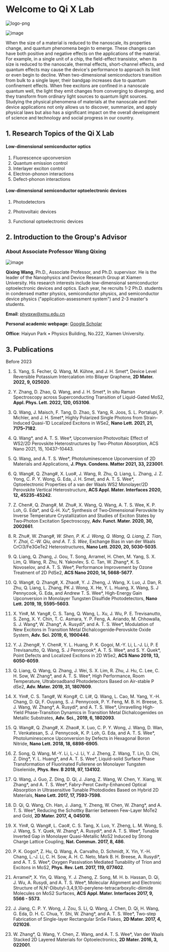 # Welcome to Qi X Lab 



![logo-png](imgs/logo-png.png)

![image](imgs/labexp.jpg)

When the size of a material is reduced to the nanoscale, its properties change, and quantum phenomena begin to emerge. These changes can have both positive and negative effects on the applications of the material. For example, in a single unit of a chip, the field-effect transistor, when its size is reduced to the nanoscale, thermal effects, short-channel effects, and quantum effects may cause the device's performance to approach its limit or even begin to decline. When two-dimensional semiconductors transition from bulk to a single layer, their bandgap increases due to quantum confinement effects. When free excitons are confined in a nanoscale quantum well, the light they emit changes from converging to diverging, and they transform from ordinary light sources to quantum light sources. Studying the physical phenomena of materials at the nanoscale and their device applications not only allows us to discover, summarize, and apply physical laws but also has a significant impact on the overall development of science and technology and social progress in our country.





## 1. Research Topics of the Qi X Lab

#### Low-dimensional semiconductor optics

1.  Fluorescence upconversion 
2.  Quantum emission control 
3.  Interlayer exciton control 
4.  Electron-phonon interactions
5.  Defect-phonon interactions

#### Low-dimensional semiconductor optoelectronic devices

1.  Photodetectors 

2. Photovoltaic devices 

3. Functional optoelectronic devices




## 2. Introduction to the Group's Advisor

### About Associate Professor Wang Qixing

![image](imgs/qxw.jpg)

**Qixing Wang**, Ph.D., Associate Professor, and Ph.D. supervisor. He is the leader of the Nanophysics and Device Research Group at Xiamen University. His research interests include low-dimensional semiconductor optoelectronic devices and optics. Each year, he recruits 1-2 Ph.D. students in condensed matter physics, semiconductor physics, and semiconductor device physics ("application-assessment system") and 2-3 master's students. 

**Email**: [phyqxw@xmu.edu.cn](mailto:phyqxw@xmu.edu.cn) 

**Personal academic webpage**: [Google Scholar](https://scholar.google.com/citations?user=bog64TcAAAAJ)

**Office**:  Haiyun Park • Physics Building, No.222, Xiamen University.



## 3. Publications
Before 2023

1. S. Yang, S. Fecher, Q. Wang, M. Kühne, and J. H. Smet*, Device Level Reversible Potassium Intercalation into Bilayer Graphene, **2D Mater. 2022, 9, 025020**.

22. Y. Zhang, D. Zhao, Q. Wang, and J. H. Smet*, In situ Raman Spectroscopy across Superconducting Transition of Liquid-Gated MoS2, **Appl. Phys. Lett. 2022, 120, 053106**.

21. Q. Wang, J. Maisch, F. Tang, D. Zhao, S. Yang, R. Joos, S. L. Portalupi, P. Michler, and J. H. Smet*, Highly Polarized Single Photons from Strain-Induced Quasi-1D Localized Excitons in WSe2, **Nano Lett. 2021, 21, 7175–7182**.

20. Q. Wang*, and A. T. S. Wee*, Upconversion Photovoltaic Effect of WS2/2D Perovskite Heterostructures by Two-Photon Absorption, ACS Nano 2021, 15, 10437–10443.

19. Q. Wang, and A. T. S. Wee*, Photoluminescence Upconversion of 2D Materials and Applications, **J. Phys. Condens. Matter 2021, 33, 223001**.

18. Q. Wang#, Q. Zhang#, X. Luo#, J. Wang, R. Zhu, Q. Liang, L. Zhang, J. Z. Yong, C. P. Y. Wong, G. Eda, J. H. Smet, and A. T. S. Wee*, Optoelectronic Properties of a van der Waals WS2 Monolayer/2D Perovskite Vertical Heterostructure, **ACS Appl. Mater. Interfaces 2020, 12, 45235-45242**.

17. Z. Chen#, Q. Zhang#, M. Zhu#, X. Wang, Q. Wang, A. T. S. Wee, K. P. Loh, G. Eda*, and Q.‐H. Xu*, Synthesis of Two‐Dimensional Perovskite by Inverse Temperature Crystallization and Studies of Exciton States by Two‐Photon Excitation Spectroscopy, **Adv. Funct. Mater. 2020, 30, 2002661**.

16. R. Zhu#, W. Zhang#*, W. Shen, P. K. J. Wong, Q. Wang, Q. Liang, Z. Tian, Y. Zhai, C.-W. Qiu, and A. T. S. Wee*, Exchange Bias in van der Waals CrCl3/Fe3GeTe2 Heterostructures, **Nano Lett. 2020, 20, 5030-5035**.

15. Q. Liang, Q. Zhang, J. Gou, T. Song, Arramel, H. Chen, M. Yang, S. X. Lim, Q. Wang, R. Zhu, N. Yakovlev, S. C. Tan, W. Zhang*, K. S. Novoselov, and A. T. S. Wee*, Performance Improvement by Ozone Treatment of 2D PdSe2, **ACS Nano 2020, 14, 5668-5677**.

14. Q. Wang#, Q. Zhang#, X. Zhao#, Y. J. Zheng, J. Wang, X. Luo, J. Dan, R. Zhu, Q. Liang, L. Zhang, PK J. Wong, X. He, Y. L. Huang, X. Wang, S. J Pennycook, G. Eda, and Andrew T. S. Wee*, High-Energy Gain Upconversion in Monolayer Tungsten Disulfide Photodetectors, **Nano Lett. 2019, 19, 5595–5603**.

13. X. Yin#, M. Yang#, C. S. Tang, Q. Wang, L. Xu, J. Wu, P. E. Trevisanutto, S. Zeng, X. Y. Chin, T. C. Asmara, Y. P. Feng, A. Ariando, M. Chhowalla, S. J. Wang*, W. Zhang*, A. Rusydi*, and A. T. S. Wee*, Modulation of New Excitons in Transition Metal Dichalcogenide‐Perovskite Oxide System, **Adv. Sci. 2019, 6, 1900446**.

12. Y. J. Zheng#, Y. Chen#, Y. L. Huang, P. K. Gogoi, M.-Y. Li, L.-J. Li, P. E Trevisanutto, Q. Wang, S. J Pennycook*, A. T. S. Wee*, and S. Y. Quek*, Point Defects and Localized Excitons in 2D WSe2, **ACS Nano 2019, 13, 6050-6059**.

11. Q. Liang, Q. Wang, Q. Zhang, J. Wei, S. X. Lim, R. Zhu, J. Hu, C. Lee, C. H. Sow, W. Zhang*, and A. T. S. Wee*, High Performance, Room Temperature, Ultrabroadband Photodetectors Based on Air-stable P dSe2, **Adv. Mater. 2019, 31, 1807609**.

10. X. Yin#, C. S. Tang#, W. Kong#, C. Li#, Q. Wang, L. Cao, M. Yang, Y.-H. Chang, D. Qi, F. Ouyang, S. J. Pennycook, P. Y. Feng, M. B. H. Breese, S. J. Wang, W. Zhang*, A. Rusydi*, and A. T. S. Wee*, Unravelling High-Yield Phase-Transition Dynamics in Transition Metal Dichalcogenides on Metallic Substrates, **Adv. Sci., 2019, 6, 1802093**.

9. Q. Wang#, Q. Zhang#, X. Zhao#, X. Luo, C. P. Y. Wong, J. Wang, D. Wan, T. Venkatesan, S. J. Pennycook, K. P. Loh, G. Eda, and A. T. S. Wee*, Photoluminescence Upconversion by Defects in Hexagonal Boron Nitride, **Nano Lett. 2018, 18, 6898-6905**.

8. Z. Song, Q. Wang, M.-Y. Li, L.-J. Li, Y. J. Zheng, Z. Wang, T. Lin, D. Chi, Z. Ding*, Y. L. Huang*, and A. T. S. Wee*, Liquid-solid Surface Phase Transformation of Fluorinated Fullerene on Monolayer Tungsten Diselenide, **Phys. Rev. B 2018, 97, 134102**.

7. Q. Wang, J. Guo, Z. Ding, D. Qi, J. Jiang, Z. Wang, W. Chen, Y. Xiang, W. Zhang*, and A. T. S. Wee*, Fabry-Perot Cavity-Enhanced Optical Absorption in Ultrasensitive Tunable Photodiodes Based on Hybrid 2D Materials, **Nano Lett. 2017, 17, 7593-7598**.

6. D. Qi, Q. Wang, Ch. Han, J. Jiang, Y. Zheng, W. Chen, W. Zhang*, and A. T. S. Wee*, Reducing the Schottky Barrier between Few-Layer MoTe2 and Gold, **2D Mater. 2017, 4, 045016**.

5. X. Yin#, Q. Wang#, L. Cao#, C. S. Tang, X. Luo, Y. Zheng, L. M. Wong, S. J. Wang, S. Y. Quek, W. Zhang*, A. Rusydi*, and A. T. S. Wee*, Tunable Inverted Gap in Monolayer Quasi-Metallic MoS2 Induced by Strong Charge Lattice Coupling, **Nat. Commun. 2017, 8, 486**.

4. P. K. Gogoi*, Z. Hu, Q. Wang, A. Carvalho, D. Schmidt, X. Yin, Y.-H. Chang, L.-J. Li, C. H. Sow, A. H. C. Neto, Mark B. H. Breese, A. Rusydi*, and A. T. S. Wee*, Oxygen Passivation Mediated Tunability of Trion and Excitons in MoS2, **Phys. Rev. Lett. 2017, 119, 077402**.

3. Arramel*, X. Yin, Q. Wang, Y. J. Zheng, Z. Song, M. H. b. Hassan, D. Qi, J. Wu, A. Rusydi, and A. T. S. Wee*, Molecular Alignment and Electronic Structure of N,N’-Dibutyl-3,4,9,10-perylene-tetracarboxylic-diimide Molecules on MoS2 Surfaces, **ACS Appl. Mater. Interfaces 2017, 9, 5566 - 5573**.

2. J. Jiang, C. P. Y. Wong, J. Zou, S. Li, Q. Wang, J. Chen, D. Qi, H. Wang, G. Eda, D. H. C. Chua, Y. Shi, W. Zhang*, and A. T. S. Wee*, Two-step Fabrication of Single-layer Rectangular SnSe Flakes, **2D Mater. 2017, 4, 021026**.

1. W. Zhang*, Q. Wang, Y. Chen, Z. Wang, and A. T. S. Wee*, Van der Waals Stacked 2D Layered Materials for Optoelectronics, **2D Mater. 2016, 3, 022001**.
